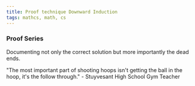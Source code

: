 ```yaml
---
title: Proof technique Downward Induction
tags: mathcs, math, cs
---
```


### Proof Series
Documenting not only the correct solution but more importantly the dead ends.



"The most important part of shooting hoops isn't getting the ball in the hoop, it's the follow through." - Stuyvesant High School Gym Teacher



